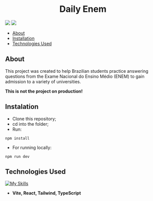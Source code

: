 <h1 align="center">Daily Enem</h1>

![](https://img.shields.io/badge/license-GPLv2-orange.svg)
![](https://tokei.rs/b1/github/MosukaSan/daily-enem-public?category=code)

- [About](#about)
- [Installation](#instalation)
- [Technologies Used](#technologies-used)

## About
This project was created to help Brazilian students practice answering questions from the Exame Nacional do Ensino Médio (ENEM) to gain admission to a variety of universities.

**This is not the project on production!**

## Instalation
- Clone this repository;
- cd into the folder;
- Run: 
```
npm install
```
- For running locally:
```
npm run dev
```

## Technologies Used
[![My Skills](https://skillicons.dev/icons?i=vite,react,ts,tailwind)](https://skillicons.dev)
- **Vite, React, Tailwind, TypeScript**
